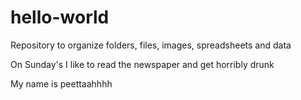 # hello-world
Repository to organize folders, files, images, spreadsheets and data

On Sunday's I like to read the newspaper and get horribly drunk

My name is peettaahhhh
